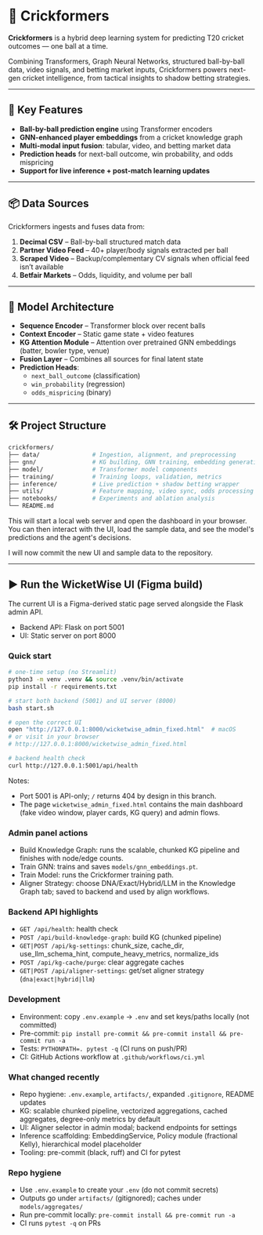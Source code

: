 # 🏏 Crickformers

**Crickformers** is a hybrid deep learning system for predicting T20 cricket outcomes — one ball at a time.

Combining Transformers, Graph Neural Networks, structured ball-by-ball data, video signals, and betting market inputs, Crickformers powers next-gen cricket intelligence, from tactical insights to shadow betting strategies.

---

## 🚀 Key Features

- **Ball-by-ball prediction engine** using Transformer encoders
- **GNN-enhanced player embeddings** from a cricket knowledge graph
- **Multi-modal input fusion**: tabular, video, and betting market data
- **Prediction heads** for next-ball outcome, win probability, and odds mispricing
- **Support for live inference + post-match learning updates**

---

## 📦 Data Sources

Crickformers ingests and fuses data from:

1. **Decimal CSV** – Ball-by-ball structured match data  
2. **Partner Video Feed** – 40+ player/body signals extracted per ball  
3. **Scraped Video** – Backup/complementary CV signals when official feed isn’t available  
4. **Betfair Markets** – Odds, liquidity, and volume per ball

---

## 🧠 Model Architecture

- **Sequence Encoder** – Transformer block over recent balls
- **Context Encoder** – Static game state + video features
- **KG Attention Module** – Attention over pretrained GNN embeddings (batter, bowler type, venue)
- **Fusion Layer** – Combines all sources for final latent state
- **Prediction Heads**:
  - `next_ball_outcome` (classification)
  - `win_probability` (regression)
  - `odds_mispricing` (binary)

---

## 🛠️ Project Structure

```bash
crickformers/
├── data/               # Ingestion, alignment, and preprocessing
├── gnn/                # KG building, GNN training, embedding generation
├── model/              # Transformer model components
├── training/           # Training loops, validation, metrics
├── inference/          # Live prediction + shadow betting wrapper
├── utils/              # Feature mapping, video sync, odds processing
├── notebooks/          # Experiments and ablation analysis
└── README.md
``` 

This will start a local web server and open the dashboard in your browser. You can then interact with the UI, load the sample data, and see the model's predictions and the agent's decisions.

I will now commit the new UI and sample data to the repository. 

---

## ▶️ Run the WicketWise UI (Figma build)

The current UI is a Figma-derived static page served alongside the Flask admin API.

- Backend API: Flask on port 5001
- UI: Static server on port 8000

### Quick start

```bash
# one-time setup (no Streamlit)
python3 -m venv .venv && source .venv/bin/activate
pip install -r requirements.txt

# start both backend (5001) and UI server (8000)
bash start.sh

# open the correct UI
open "http://127.0.0.1:8000/wicketwise_admin_fixed.html"  # macOS
# or visit in your browser
# http://127.0.0.1:8000/wicketwise_admin_fixed.html

# backend health check
curl http://127.0.0.1:5001/api/health
```

Notes:
- Port 5001 is API-only; `/` returns 404 by design in this branch.
- The page `wicketwise_admin_fixed.html` contains the main dashboard (fake video window, player cards, KG query) and admin flows.

### Admin panel actions
- Build Knowledge Graph: runs the scalable, chunked KG pipeline and finishes with node/edge counts.
- Train GNN: trains and saves `models/gnn_embeddings.pt`.
- Train Model: runs the Crickformer training path.
- Aligner Strategy: choose DNA/Exact/Hybrid/LLM in the Knowledge Graph tab; saved to backend and used by align workflows.

### Backend API highlights
- `GET /api/health`: health check
- `POST /api/build-knowledge-graph`: build KG (chunked pipeline)
- `GET|POST /api/kg-settings`: chunk_size, cache_dir, use_llm_schema_hint, compute_heavy_metrics, normalize_ids
- `POST /api/kg-cache/purge`: clear aggregate caches
- `GET|POST /api/aligner-settings`: get/set aligner strategy (`dna|exact|hybrid|llm`)

### Development
- Environment: copy `.env.example` → `.env` and set keys/paths locally (not committed)
- Pre-commit: `pip install pre-commit && pre-commit install && pre-commit run -a`
- Tests: `PYTHONPATH=. pytest -q` (CI runs on push/PR)
- CI: GitHub Actions workflow at `.github/workflows/ci.yml`

### What changed recently
- Repo hygiene: `.env.example`, `artifacts/`, expanded `.gitignore`, README updates
- KG: scalable chunked pipeline, vectorized aggregations, cached aggregates, degree-only metrics by default
- UI: Aligner selector in admin modal; backend endpoints for settings
- Inference scaffolding: EmbeddingService, Policy module (fractional Kelly), hierarchical model placeholder
- Tooling: pre-commit (black, ruff) and CI for pytest

### Repo hygiene
- Use `.env.example` to create your `.env` (do not commit secrets)
- Outputs go under `artifacts/` (gitignored); caches under `models/aggregates/`
- Run pre-commit locally: `pre-commit install && pre-commit run -a`
- CI runs `pytest -q` on PRs
